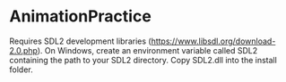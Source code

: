 # AnimationPractice

Requires SDL2 development libraries (https://www.libsdl.org/download-2.0.php).
On Windows, create an environment variable called SDL2 containing the path to your SDL2 directory.
Copy SDL2.dll into the install folder.

